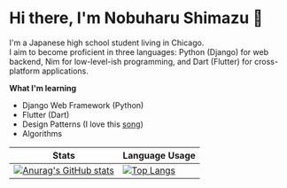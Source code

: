 # Hi there, I'm Nobuharu Shimazu 👋

I'm a Japanese high school student living in Chicago. <br>
I aim to become proficient in three languages: Python (Django) for web backend, Nim for low-level-ish programming, and Dart (Flutter) for cross-platform applications.

**What I'm learning**
 - Django Web Framework (Python)
 - Flutter (Dart)
 - Design Patterns (I love this [song](https://www.youtube.com/watch?v=YYvOGPMLVDo))
 - Algorithms

| Stats | Language Usage |
| ----------- | ----------- |
| [![Anurag's GitHub stats](https://github-readme-stats.vercel.app/api?username=bichanna&count_private=true&show_icons=true)](https://github.com/anuraghazra/github-readme-stats)| [![Top Langs](https://github-readme-stats.vercel.app/api/top-langs/?username=bichanna&langs_count=6&hide=html,css,javascript,julia&layout=compact)](https://github.com/anuraghazra/github-readme-stats)

